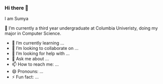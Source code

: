 ### Hi there 👋 
I am Sumya 

🔭 I’m currently a third year undergraduate at Columbia Univeristy, doing my major in Computer Science.
- 🌱 I’m currently learning ...
- 👯 I’m looking to collaborate on ...
- 🤔 I’m looking for help with ...
- 💬 Ask me about ...
- 📫 How to reach me: ...
- 😄 Pronouns: ...
- ⚡ Fun fact: ...
